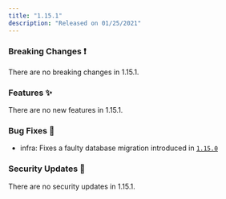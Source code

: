 ```yaml
---
title: "1.15.1"
description: "Released on 01/25/2021"
---
```


### Breaking Changes ❗

There are no breaking changes in 1.15.1.

### Features ✨

There are no new features in 1.15.1.

### Bug Fixes 🐛

- infra: Fixes a faulty database migration introduced in [`1.15.0`](./1.15.0.md)

### Security Updates 🔐

There are no security updates in 1.15.1.

